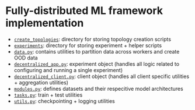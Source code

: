 # Fully-distributed ML framework implementation

- [`create_topologies`](https://github.com/msakarvadia/distributed_ml/tree/main/src/create_topo): directory for storing topology creation scripts
- [`experiments`](https://github.com/msakarvadia/distributed_ml/tree/main/src/experiments): directory for storing experiment + helper scripts
- [`data.py`](https://github.com/msakarvadia/distributed_ml/blob/main/src/data.py): contains utilities to partition data across workers and create OOD data
- [`decentralized_app.py`](https://github.com/msakarvadia/distributed_ml/blob/main/src/decentralized_app.py): experiment object (handles all logic related to configuring and running a single experiment)
- [`decentralized_client.py`](https://github.com/msakarvadia/distributed_ml/blob/main/src/decentralized_client.py): client object (handles all client specific utilities + aggregation utilities)
- [`modules.py`](https://github.com/msakarvadia/distributed_ml/blob/main/src/modules.py): defines datasets and their respecitive model architectures
- [`tasks.py`](https://github.com/msakarvadia/distributed_ml/blob/main/src/tasks.py): train + test utilities
- [`utils.py`](https://github.com/msakarvadia/distributed_ml/blob/main/src/utils.py): checkpointing + logging utilities
